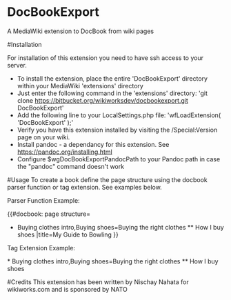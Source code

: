 # DocBookExport
A MediaWiki extension to DocBook from wiki pages


#Installation

For installation of this extension you need to have ssh access to your server.

* To install the extension, place the entire 'DocBookExport' directory within your MediaWiki 'extensions' directory
* Just enter the following command in the 'extensions' directory: 'git clone https://bitbucket.org/wikiworksdev/docbookexport.git DocBookExport'
* Add the following line to your LocalSettings.php file: 'wfLoadExtension( 'DocBookExport' );'
* Verify you have this extension installed by visiting the /Special:Version page on your wiki.
* Install pandoc - a dependancy for this extension. See https://pandoc.org/installing.html
* Configure $wgDocBookExportPandocPath to your Pandoc path in case the "pandoc" command doesn't work

#Usage
To create a book define the page structure using the docbook parser function or tag extension. See examples below.

Parser Function Example:

{{#docbook:
page structure=
* Buying clothes intro,Buying shoes=Buying the right clothes
** How I buy shoes
|title=My Guide to Bowling
}}


Tag Extension Example:


<docbook title="My Guide to Bowling">
* Buying clothes intro,Buying shoes=Buying the right clothes
** How I buy shoes
</docbook>

#Credits
This extension has been written by Nischay Nahata for wikiworks.com and is sponsored by NATO
